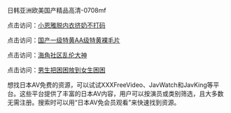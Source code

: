 日韩亚洲欧美国产精品高清-0708mf
					
点击访问：<a href="https://heiliaozj3tjd.pages.dev">小恩雅脱内衣挤奶不打码</a>

点击访问：<a href="https://heiliaoe8ajia.pages.dev">国产一级特黄AA级特黄裸毛片</a>

点击访问：<a href="https://heiliaoxqkkct.pages.dev">海角社区乱伦大神</a>

点击访问：<a href="https://heiliaoxwd5i8.pages.dev">男生把困困放到女生困困</a>

想找日本AV免费的资源，可以试试XXXFreeVideo、JavWatch和JavKing等平台。这些平台提供了丰富的日本AV内容，用户可以按演员或类别筛选，且大多数无需注册。搜索时可以用“日本AV免会员观看”来快速找到资源。

<span style="display:none;">[Canonical link](https://github.com/te20250708/te13 ）</span>


